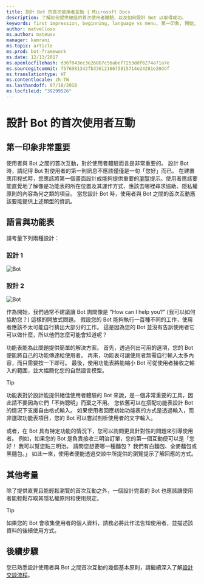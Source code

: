 ```yaml
---
title: 設計 Bot 的首次使用者互動 | Microsoft Docs
description: 了解如何提供絕佳的首次使用者體驗，以及如何設計 Bot 以取得成功。
keywords: first impression, beginning, language vs menu, 第一印象, 開始, 語言與功能表
author: matvelloso
ms.author: mateusv
manager: kamrani
ms.topic: article
ms.prod: bot-framework
ms.date: 12/13/2017
ms.openlocfilehash: d36f043ec3e268b7c56abef7253ddf6274a71a7e
ms.sourcegitcommit: f576981342fb3361216675815714e24281e20ddf
ms.translationtype: HT
ms.contentlocale: zh-TW
ms.lasthandoff: 07/18/2018
ms.locfileid: "39299526"
---
```

# <a name="design-a-bots-first-user-interaction"></a>設計 Bot 的首次使用者互動

## <a name="first-impressions-matter"></a>第一印象非常重要

使用者與 Bot 之間的首次互動，對於使用者體驗而言是非常重要的。 設計 Bot 時，請記得 Bot 對使用者的第一則訊息不應該僅僅是一句「您好」而已。 在建置應用程式時，您應該將第一個畫面設計成能夠提供重要的[瀏覽](bot-service-design-navigation.md)提示。使用者應該要能直覺地了解像是功能表的所在位置及其運作方式、應該去哪裡尋求協助、隱私權原則的內容為何之類的項目。 當您設計 Bot 時，使用者與 Bot 之間的首次互動應該要能提供上述類型的資訊。 

## <a name="language-versus-menus"></a>語言與功能表 

請考量下列兩種設計：

### <a name="design-1"></a>設計 1

![Bot](~/media/bot-service-design-first-interaction/hello1.png)


### <a name="design-2"></a>設計 2

![Bot](~/media/bot-service-design-first-interaction/hello2.png)

作為開始，我們通常不建議讓 Bot 詢問像是 "How can I help you?" (我可以如何協助您？) 這樣的開放式問題。 假設您的 Bot 能夠執行一百種不同的工作，使用者應該不太可能自行猜出大部分的工作。 這是因為您的 Bot 並沒有告訴使用者它可以做什麼，所以他們怎麼可能會知道呢？

功能表能為此問題提供簡單的解決方案。 首先，透過列出可用的選項，您的 Bot 便能將自己的功能傳達給使用者。 再來，功能表可讓使用者無需自行輸入太多內容，而只需要按一下即可。 最後，使用功能表將能縮小 Bot 可從使用者接收之輸入的範圍，並大幅簡化您的自然語言模型。 

> [!TIP]
> 功能表對於設計能提供絕佳使用者體驗的 Bot 來說，是一個非常重要的工具，因此請不要因為它們「不夠聰明」而棄之不用。 您依舊可以在搭配功能表設計 Bot 的情況下支援自由格式輸入。 如果使用者回應初始功能表的方式是透過輸入，而非選取功能表項目，您的 Bot 可以嘗試剖析使用者的文字輸入。 

或者，在 Bot 具有特定功能的情況下，您可以詢問更具針對性的問題來引導使用者。 例如，如果您的 Bot 是負責接收三明治訂單，您的第一個互動便可以是「您好！ 我可以幫您點三明治。 請問您想要哪一種麵包？ 我們有白麵包、全麥麵包或黑麵包。」 如此一來，使用者便能透過交談中所提供的瀏覽提示了解回應的方式。

## <a name="other-considerations"></a>其他考量

除了提供直覺且能輕鬆瀏覽的首次互動之外，一個設計完善的 Bot 也應該讓使用者能輕鬆存取其隱私權原則和使用規定。 

> [!TIP]
> 如果您的 Bot 會收集使用者的個人資料，請務必將此作法告知使用者，並描述該資料的後續使用方式。

## <a name="next-steps"></a>後續步驟

您已熟悉設計使用者與 Bot 之間首次互動的幾個基本原則，請繼續深入了解[設計交談流程](~/bot-service-design-conversation-flow.md)。
